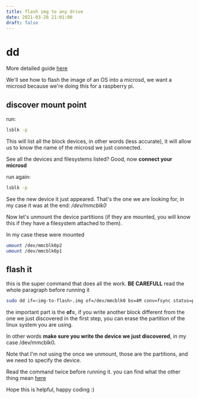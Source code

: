 ```yaml
---
title: flash img to any drive
date: 2021-03-28 21:01:00
draft: false
---
```


# dd

More detailed guide [here][rasp]

We'll see how to flash the image of an OS into a microsd, we want a microsd
because we're doing this for a raspberry pi.

## discover mount point

run:
```bash
lsblk -p
```
This will list all the block devices, in other words (less accurate), it will
allow us to know the name of the microsd we just connected.

See all the devices and filesystems listed? Good, now **connect your microsd**

run again:

```bash
lsblk -p
```

See the new device it just appeared. That's the one we are looking for, in
my case it was at the end: _/dev/mmcblk0_

Now let's unmount the device partitions (if they are mounted, you will know
this if they have a filesystem attached to them).

In my case these were mounted
```bash
umount /dev/mmcblk0p2
umount /dev/mmcblk0p1
```

## flash it

this is the super command that does all the work. **BE CAREFULL** read the
whole paragraph before running it

```bash
sudo dd if=<img-to-flash>.img of=/dev/mmcblk0 bs=4M conv=fsync status=progress
```

the important part is the __of=__, if you write another block different
from the one we just discovered in the first step, you can erase the
partition of the linux system you are using.

In other words **make sure you write the device we just discovered**, in
my case /dev/mmcblk0.

Note that I'm not using the once we unmount, those are the partitions, and
we need to specify the device.

Read the command twice before running it.
you can find what the other thing mean [here][rasp]

Hope this is helpful,
happy coding :)

[rasp]: https://www.raspberrypi.org/documentation/installation/installing-images/linux.md
